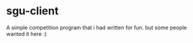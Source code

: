 sgu-client
==========

A simple competition program that i had written for fun. but some people wanted it here :)
